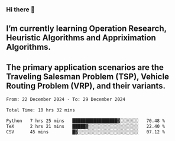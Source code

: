 ### Hi there 👋
## I’m currently learning Operation Research, Heuristic Algorithms and Appriximation Algorithms.
## The primary application scenarios are the Traveling Salesman Problem (TSP), Vehicle Routing Problem (VRP), and their variants.
<!--START_SECTION:waka-->

```txt
From: 22 December 2024 - To: 29 December 2024

Total Time: 10 hrs 32 mins

Python   7 hrs 25 mins   █████████████████▓░░░░░░░   70.48 %
TeX      2 hrs 21 mins   █████▓░░░░░░░░░░░░░░░░░░░   22.40 %
CSV      45 mins         █▓░░░░░░░░░░░░░░░░░░░░░░░   07.12 %
```

<!--END_SECTION:waka-->
<!--
**Bookervsky/Bookervsky** is a ✨ _special_ ✨ repository because its `README.md` (this file) appears on your GitHub profile.

Here are some ideas to get you started:

- 🔭 I’m currently working on ...
- 🌱 I’m currently learning ...
- 👯 I’m looking to collaborate on ...
- 🤔 I’m looking for help with ...
- 💬 Ask me about ...
- 📫 How to reach me: ...
- 😄 Pronouns: ...
- ⚡ Fun fact: ...
-->
